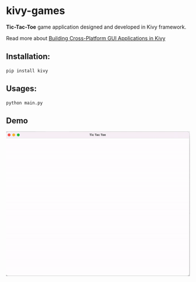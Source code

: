 # kivy-games

**Tic-Tac-Toe** game application designed and developed in Kivy framework.

Read more about [Building Cross-Platform GUI Applications in Kivy](https://www.netguru.com/blog/building-cross-platform-gui-applications-in-kivy)
## Installation:
```
pip install kivy
```

## Usages:

```
python main.py
```

## Demo

<div align="center">
  
  ![Demo](./assets/videos/demo_video.gif)  
</div>


